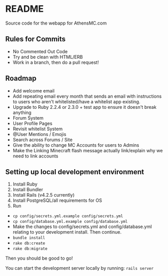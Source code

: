 # README
Source code for the webapp for AthensMC.com

## Rules for Commits
* No Commented Out Code
* Try and be clean with HTML/ERB
* Work in a branch, then do a pull request!

## Roadmap
* Add welcome email
* Add repeating email every month that sends an email with instructions to users who aren't whitelisted/have a whitelist app existing.
* Upgrade to Ruby 2.2.4 or 2.3.0 + test app to ensure it doesn't break anything
* Forum System
* User Profile Pages
* Revisit whitelist System
* @User Mentions / Emojis
* Search across Forums / Site
* Give the ability to change MC Accounts for users to Admins
* Make the Linking Minecraft flash message actually link/explain why we need to link accounts

## Setting up local development environment
1. Install Ruby
2. Install Bundler
3. Install Rails (v4.2.5 currently)
4. Install PostgreSQL/all requirements for OS
5. Run
  * `cp config/secrets.yml.example config/secrets.yml`
  * `cp config/database.yml.example config/database.yml`
  * Make the changes to config/secrets.yml and config/database.yml relating to your development install. Then continue.
  * `bundle install`
  * `rake db:create`
  * `rake db:migrate`

Then you should be good to go!

You can start the development server locally by running:
`rails server`
